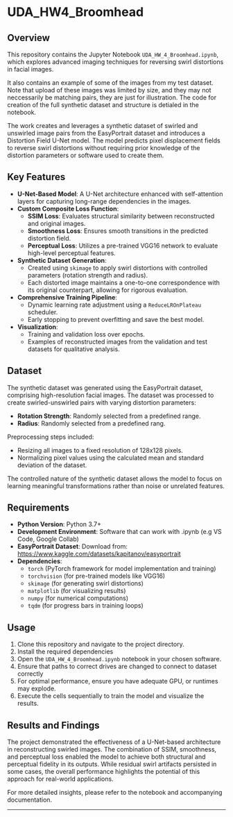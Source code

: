 # UDA_HW4_Broomhead

## Overview


This repository contains the Jupyter Notebook `UDA_HW_4_Broomhead.ipynb`, which explores advanced imaging techniques for reversing swirl distortions in facial images. 

It also contains an example of some of the images from my test dataset. Note that upload of these images was limited by size, and they may not neccessarily be matching pairs, they are just for illustration. The code for creation of the full synthetic dataset and structure is detialed in the notebook. 

The work creates and leverages a synthetic dataset of swirled and unswirled image pairs from the EasyPortrait dataset and introduces a Distortion Field U-Net model. The model predicts pixel displacement fields to reverse swirl distortions without requiring prior knowledge of the distortion parameters or software used to create them.

## Key Features

- **U-Net-Based Model**: A U-Net architecture enhanced with self-attention layers for capturing long-range dependencies in the images.
- **Custom Composite Loss Function**:
  - **SSIM Loss**: Evaluates structural similarity between reconstructed and original images.
  - **Smoothness Loss**: Ensures smooth transitions in the predicted distortion field.
  - **Perceptual Loss**: Utilizes a pre-trained VGG16 network to evaluate high-level perceptual features.
- **Synthetic Dataset Generation**: 
  - Created using `skimage` to apply swirl distortions with controlled parameters (rotation strength and radius).
  - Each distorted image maintains a one-to-one correspondence with its original counterpart, allowing for rigorous evaluation.
- **Comprehensive Training Pipeline**:
  - Dynamic learning rate adjustment using a `ReduceLROnPlateau` scheduler.
  - Early stopping to prevent overfitting and save the best model.
- **Visualization**:
  - Training and validation loss over epochs.
  - Examples of reconstructed images from the validation and test datasets for qualitative analysis.

## Dataset

The synthetic dataset was generated using the EasyPortrait dataset, comprising high-resolution facial images. The dataset was processed to create swirled-unswirled pairs with varying distortion parameters:
- **Rotation Strength**: Randomly selected from a predefined range.
- **Radius**: Randomly selected from a predefined rang.

Preprocessing steps included:
- Resizing all images to a fixed resolution of 128x128 pixels.
- Normalizing pixel values using the calculated mean and standard deviation of the dataset.

The controlled nature of the synthetic dataset allows the model to focus on learning meaningful transformations rather than noise or unrelated features.

## Requirements

- **Python Version**: Python 3.7+
- **Development Environment**: Software that can work with .ipynb (e.g VS Code, Google Collab)
- **EasyPortrait Dataset**: Download from: https://www.kaggle.com/datasets/kapitanov/easyportrait
- **Dependencies**:
  - `torch` (PyTorch framework for model implementation and training)
  - `torchvision` (for pre-trained models like VGG16)
  - `skimage` (for generating swirl distortions)
  - `matplotlib` (for visualizing results)
  - `numpy` (for numerical computations)
  - `tqdm` (for progress bars in training loops)

## Usage

1. Clone this repository and navigate to the project directory.
2. Install the required dependencies
3. Open the `UDA_HW_4_Broomhead.ipynb` notebook in your chosen software.
4. Ensure that paths to correct drives are changed to connect to dataset correctly
5. For optimal performance, ensure you have adequate GPU, or runtimes may explode.
6. Execute the cells sequentially to train the model and visualize the results.

## Results and Findings

The project demonstrated the effectiveness of a U-Net-based architecture in reconstructing swirled images. The combination of SSIM, smoothness, and perceptual loss enabled the model to achieve both structural and perceptual fidelity in its outputs. While residual swirl artifacts persisted in some cases, the overall performance highlights the potential of this approach for real-world applications.

For more detailed insights, please refer to the notebook and accompanying documentation.

---


